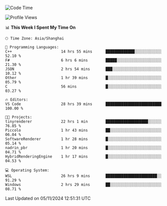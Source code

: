 <!--START_SECTION:waka-->
![Code Time](http://img.shields.io/badge/Code%20Time-2%2C115%20hrs%2048%20mins-blue)

![Profile Views](http://img.shields.io/badge/Profile%20Views-0-blue)

📊 **This Week I Spent My Time On** 

```text
🕑︎ Time Zone: Asia/Shanghai

💬 Programming Languages: 
C++                      14 hrs 55 mins      █████████████░░░░░░░░░░░░   52.10 % 
F#                       6 hrs 6 mins        █████░░░░░░░░░░░░░░░░░░░░   21.30 % 
JSON                     2 hrs 54 mins       ███░░░░░░░░░░░░░░░░░░░░░░   10.12 % 
Other                    1 hr 39 mins        █░░░░░░░░░░░░░░░░░░░░░░░░   05.79 % 
C                        56 mins             █░░░░░░░░░░░░░░░░░░░░░░░░   03.27 % 

🔥 Editors: 
VS Code                  28 hrs 39 mins      █████████████████████████   100.00 % 

🐱‍💻 Projects: 
tinyrenderer             22 hrs 1 min        ███████████████████░░░░░░   76.85 % 
Piccolo                  1 hr 43 mins        ██░░░░░░░░░░░░░░░░░░░░░░░   06.04 % 
SoftwareRenderer         1 hr 28 mins        █░░░░░░░░░░░░░░░░░░░░░░░░   05.14 % 
nadrin_pbr               1 hr 20 mins        █░░░░░░░░░░░░░░░░░░░░░░░░   04.71 % 
HybridRenderingEngine    1 hr 17 mins        █░░░░░░░░░░░░░░░░░░░░░░░░   04.53 % 

💻 Operating System: 
WSL                      26 hrs 9 mins       ███████████████████████░░   91.29 % 
Windows                  2 hrs 29 mins       ██░░░░░░░░░░░░░░░░░░░░░░░   08.71 % 
```


 Last Updated on 05/11/2024 12:51:31 UTC
<!--END_SECTION:waka-->